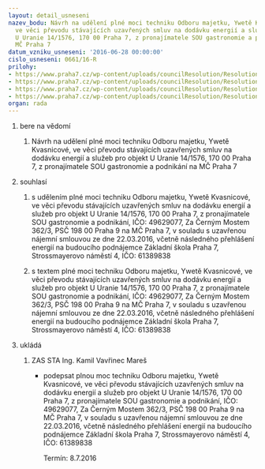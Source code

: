 ```yaml
---
layout: detail_usneseni
nazev_bodu: Návrh na udělení plné moci techniku Odboru majetku, Ywetě Kvasnicové,
  ve věci převodu stávajících uzavřených smluv na dodávku energií a služeb pro objekt
  U Uranie 14/1576, 170 00 Praha 7, z pronajímatele SOU gastronomie a podnikání na
  MČ Praha 7
datum_vzniku_usneseni: '2016-06-28 00:00:00'
cislo_usneseni: 0661/16-R
prilohy:
- https://www.praha7.cz/wp-content/uploads/councilResolution/Resolutions/27922/export/DZ_energie1576~78719.docx
- https://www.praha7.cz/wp-content/uploads/councilResolution/Resolutions/27922/export/02_energie1576~78718.pdf
- https://www.praha7.cz/wp-content/uploads/councilResolution/Resolutions/27922/export/03_energie1576~78717.doc
- https://www.praha7.cz/wp-content/uploads/councilResolution/Resolutions/27922/export/export~298359.pdf
organ: rada
---
```

<ol id="urzList" class="urzList_view"><li id="" class="urzClass1"><span name="1">bere na vědomí</span><ol class="urzOlClass"><li style="text-align: left;" id="" class="urzClass2"><span><p>Návrh na udělení plné moci techniku Odboru majetku, Ywetě Kvasnicové, ve věci převodu stávajících uzavřených smluv na dodávku energií a služeb pro objekt U Uranie 14/1576, 170 00 Praha 7, z pronajímatele SOU gastronomie a podnikání na MČ Praha 7</p></span></li></ol></li><li id="" class="urzClass1"><span name="26">souhlasí</span><ol class="urzOlClass"><li style="text-align: left;" id="" class="urzClass2"><span><p>s udělením plné moci techniku Odboru majetku, Ywetě Kvasnicové, ve věci převodu stávajících uzavřených smluv na dodávku energií a služeb pro objekt U Uranie 14/1576, 170 00 Praha 7, z pronajímatele SOU gastronomie a podnikání,&nbsp;IČO: 49629077, Za Černým Mostem 362/3, PSČ 198 00 Praha 9 na MČ Praha 7, v souladu s uzavřenou nájemní smlouvou ze dne 22.03.2016, včetně následného přehlášení energií na budoucího podnájemce Základní škola Praha 7, Strossmayerovo náměstí 4, IČO: 61389838<br></p></span></li><li style="text-align: left;" id="" class="urzClass2"><span><p>s textem plné moci techniku Odboru majetku, Ywetě Kvasnicové, ve věci převodu stávajících uzavřených smluv na dodávku energií a služeb pro objekt U Uranie 14/1576, 170 00 Praha 7, z pronajímatele SOU gastronomie a podnikání,&nbsp;IČO: 49629077, Za Černým Mostem 362/3, PSČ 198 00 Praha 9 na MČ Praha 7, v souladu s uzavřenou nájemní smlouvou ze dne 22.03.2016, včetně následného přehlášení energií na budoucího podnájemce Základní škola Praha 7, Strossmayerovo náměstí 4, IČO: 61389838</p></span></li></ol></li><li class="urzClass1" id="urzUkoly"><span name="1">ukládá</span><ol class="urzOlClass"><li class="urzClass2"><span><p>ZAS STA Ing. Kamil Vavřinec Mareš</p></span><ul class="urzUlClass"><li class="urzClass3"><span><p>podepsat plnou moc techniku Odboru majetku, Ywetě Kvasnicové, ve věci převodu stávajících uzavřených smluv na dodávku energií a služeb pro objekt U Uranie 14/1576, 170 00 Praha 7, z pronajímatele SOU gastronomie a podnikání, IČO: 49629077, Za Černým Mostem 362/3, PSČ 198 00 Praha 9 na MČ Praha 7, v souladu s uzavřenou nájemní smlouvou ze dne 22.03.2016, včetně následného přehlášení energií na budoucího podnájemce Základní škola Praha 7, Strossmayerovo náměstí 4, IČO: 61389838</p></span><span class="urzUkolTermin">  Termín:&nbsp;8.7.2016</span></li></ul></li></ol></li></ol>